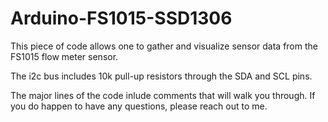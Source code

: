 # Arduino-FS1015-SSD1306
This piece of code allows one to gather and visualize sensor data from the FS1015 flow meter sensor.

The i2c bus includes 10k pull-up resistors through the SDA and SCL pins. 

The major lines of the code inlude comments that will walk you through. If you do happen to have any questions, please reach out to me.
